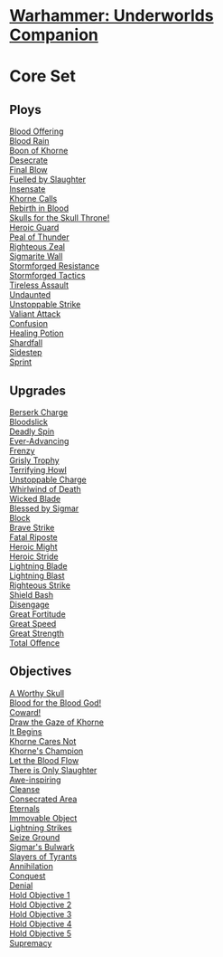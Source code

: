 # [Warhammer: Underworlds Companion](https://guidokessels.github.io/wh-underworlds)

  

# Core Set

## Ploys
[Blood Offering](https://guidokessels.github.io/wh-underworlds/cards/blood-offering.md)<br />[Blood Rain](https://guidokessels.github.io/wh-underworlds/cards/blood-rain.md)<br />[Boon of Khorne](https://guidokessels.github.io/wh-underworlds/cards/boon-of-khorne.md)<br />[Desecrate](https://guidokessels.github.io/wh-underworlds/cards/desecrate.md)<br />[Final Blow](https://guidokessels.github.io/wh-underworlds/cards/final-blow.md)<br />[Fuelled by Slaughter](https://guidokessels.github.io/wh-underworlds/cards/fuelled-by-slaughter.md)<br />[Insensate](https://guidokessels.github.io/wh-underworlds/cards/insensate.md)<br />[Khorne Calls](https://guidokessels.github.io/wh-underworlds/cards/khorne-calls.md)<br />[Rebirth in Blood](https://guidokessels.github.io/wh-underworlds/cards/rebirth-in-blood.md)<br />[Skulls for the Skull Throne!](https://guidokessels.github.io/wh-underworlds/cards/skulls-for-the-skull-throne.md)<br />[Heroic Guard](https://guidokessels.github.io/wh-underworlds/cards/heroic-guard.md)<br />[Peal of Thunder](https://guidokessels.github.io/wh-underworlds/cards/peal-of-thunder.md)<br />[Righteous Zeal](https://guidokessels.github.io/wh-underworlds/cards/righteous-zeal.md)<br />[Sigmarite Wall](https://guidokessels.github.io/wh-underworlds/cards/sigmarite-wall.md)<br />[Stormforged Resistance](https://guidokessels.github.io/wh-underworlds/cards/stormforged-resistance.md)<br />[Stormforged Tactics](https://guidokessels.github.io/wh-underworlds/cards/stormforged-tactics.md)<br />[Tireless Assault](https://guidokessels.github.io/wh-underworlds/cards/tireless-assault.md)<br />[Undaunted](https://guidokessels.github.io/wh-underworlds/cards/undaunted.md)<br />[Unstoppable Strike](https://guidokessels.github.io/wh-underworlds/cards/unstoppable-strike.md)<br />[Valiant Attack](https://guidokessels.github.io/wh-underworlds/cards/valiant-attack.md)<br />[Confusion](https://guidokessels.github.io/wh-underworlds/cards/confusion.md)<br />[Healing Potion](https://guidokessels.github.io/wh-underworlds/cards/healing-potion.md)<br />[Shardfall](https://guidokessels.github.io/wh-underworlds/cards/shardfall.md)<br />[Sidestep](https://guidokessels.github.io/wh-underworlds/cards/sidestep.md)<br />[Sprint](https://guidokessels.github.io/wh-underworlds/cards/sprint.md)

## Upgrades
[Berserk Charge](https://guidokessels.github.io/wh-underworlds/cards/berserk-charge.md)<br />[Bloodslick](https://guidokessels.github.io/wh-underworlds/cards/bloodslick.md)<br />[Deadly Spin](https://guidokessels.github.io/wh-underworlds/cards/deadly-spin.md)<br />[Ever-Advancing](https://guidokessels.github.io/wh-underworlds/cards/ever-advancing.md)<br />[Frenzy](https://guidokessels.github.io/wh-underworlds/cards/frenzy.md)<br />[Grisly Trophy](https://guidokessels.github.io/wh-underworlds/cards/grisly-trophy.md)<br />[Terrifying Howl](https://guidokessels.github.io/wh-underworlds/cards/terrifying-howl.md)<br />[Unstoppable Charge](https://guidokessels.github.io/wh-underworlds/cards/unstoppable-charge.md)<br />[Whirlwind of Death](https://guidokessels.github.io/wh-underworlds/cards/whirlwind-of-death.md)<br />[Wicked Blade](https://guidokessels.github.io/wh-underworlds/cards/wicked-blade.md)<br />[Blessed by Sigmar](https://guidokessels.github.io/wh-underworlds/cards/blessed-by-sigmar.md)<br />[Block](https://guidokessels.github.io/wh-underworlds/cards/block.md)<br />[Brave Strike](https://guidokessels.github.io/wh-underworlds/cards/brave-strike.md)<br />[Fatal Riposte](https://guidokessels.github.io/wh-underworlds/cards/fatal-riposte.md)<br />[Heroic Might](https://guidokessels.github.io/wh-underworlds/cards/heroic-might.md)<br />[Heroic Stride](https://guidokessels.github.io/wh-underworlds/cards/heroic-stride.md)<br />[Lightning Blade](https://guidokessels.github.io/wh-underworlds/cards/lightning-blade.md)<br />[Lightning Blast](https://guidokessels.github.io/wh-underworlds/cards/lightning-blast.md)<br />[Righteous Strike](https://guidokessels.github.io/wh-underworlds/cards/righteous-strike.md)<br />[Shield Bash](https://guidokessels.github.io/wh-underworlds/cards/shield-bash.md)<br />[Disengage](https://guidokessels.github.io/wh-underworlds/cards/disengage.md)<br />[Great Fortitude](https://guidokessels.github.io/wh-underworlds/cards/great-fortitude.md)<br />[Great Speed](https://guidokessels.github.io/wh-underworlds/cards/great-speed.md)<br />[Great Strength](https://guidokessels.github.io/wh-underworlds/cards/great-strength.md)<br />[Total Offence](https://guidokessels.github.io/wh-underworlds/cards/total-offence.md)

## Objectives
[A Worthy Skull](https://guidokessels.github.io/wh-underworlds/cards/a-worthy-skull.md)<br />[Blood for the Blood God!](https://guidokessels.github.io/wh-underworlds/cards/blood-for-the-blood-god.md)<br />[Coward!](https://guidokessels.github.io/wh-underworlds/cards/coward.md)<br />[Draw the Gaze of Khorne](https://guidokessels.github.io/wh-underworlds/cards/draw-the-gaze-of-khorne.md)<br />[It Begins](https://guidokessels.github.io/wh-underworlds/cards/it-begins.md)<br />[Khorne Cares Not](https://guidokessels.github.io/wh-underworlds/cards/khorne-cares-not.md)<br />[Khorne's Champion](https://guidokessels.github.io/wh-underworlds/cards/khornes-champion.md)<br />[Let the Blood Flow](https://guidokessels.github.io/wh-underworlds/cards/let-the-blood-flow.md)<br />[There is Only Slaughter](https://guidokessels.github.io/wh-underworlds/cards/there-is-only-slaughter.md)<br />[Awe-inspiring](https://guidokessels.github.io/wh-underworlds/cards/awe-inspiring.md)<br />[Cleanse](https://guidokessels.github.io/wh-underworlds/cards/cleanse.md)<br />[Consecrated Area](https://guidokessels.github.io/wh-underworlds/cards/consecrated-area.md)<br />[Eternals](https://guidokessels.github.io/wh-underworlds/cards/eternals.md)<br />[Immovable Object](https://guidokessels.github.io/wh-underworlds/cards/immovable-object.md)<br />[Lightning Strikes](https://guidokessels.github.io/wh-underworlds/cards/lightning-strikes.md)<br />[Seize Ground](https://guidokessels.github.io/wh-underworlds/cards/seize-ground.md)<br />[Sigmar's Bulwark](https://guidokessels.github.io/wh-underworlds/cards/sigmars-bulwark.md)<br />[Slayers of Tyrants](https://guidokessels.github.io/wh-underworlds/cards/slayers-of-tyrants.md)<br />[Annihilation](https://guidokessels.github.io/wh-underworlds/cards/annihilation.md)<br />[Conquest](https://guidokessels.github.io/wh-underworlds/cards/conquest.md)<br />[Denial](https://guidokessels.github.io/wh-underworlds/cards/denial.md)<br />[Hold Objective 1](https://guidokessels.github.io/wh-underworlds/cards/hold-objective-1.md)<br />[Hold Objective 2](https://guidokessels.github.io/wh-underworlds/cards/hold-objective-2.md)<br />[Hold Objective 3](https://guidokessels.github.io/wh-underworlds/cards/hold-objective-3.md)<br />[Hold Objective 4](https://guidokessels.github.io/wh-underworlds/cards/hold-objective-4.md)<br />[Hold Objective 5](https://guidokessels.github.io/wh-underworlds/cards/hold-objective-5.md)<br />[Supremacy](https://guidokessels.github.io/wh-underworlds/cards/supremacy.md)
